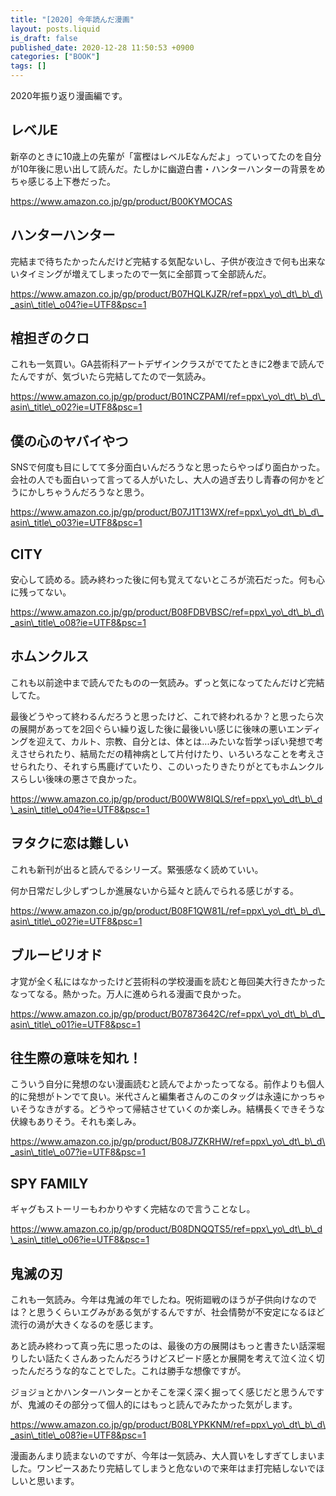 ```yaml
---
title: "[2020] 今年読んだ漫画"
layout: posts.liquid
is_draft: false
published_date: 2020-12-28 11:50:53 +0900
categories: ["BOOK"]
tags: []
---
```


2020年振り返り漫画編です。

## レベルE
新卒のときに10歳上の先輩が「富樫はレベルEなんだよ」っていってたのを自分が10年後に思い出して読んだ。たしかに幽遊白書・ハンターハンターの背景をめちゃ感じる上下巻だった。

https://www.amazon.co.jp/gp/product/B00KYMOCAS

## ハンターハンター
完結まで待ちたかったんだけど完結する気配ないし、子供が夜泣きで何も出来ないタイミングが増えてしまったので一気に全部買って全部読んだ。

https://www.amazon.co.jp/gp/product/B07HQLKJZR/ref=ppx\_yo\_dt\_b\_d\_asin\_title\_o04?ie=UTF8&psc=1

## 棺担ぎのクロ
これも一気買い。GA芸術科アートデザインクラスがでてたときに2巻まで読んでたんですが、気づいたら完結してたので一気読み。

https://www.amazon.co.jp/gp/product/B01NCZPAMI/ref=ppx\_yo\_dt\_b\_d\_asin\_title\_o02?ie=UTF8&psc=1

## 僕の心のヤバイやつ
SNSで何度も目にしてて多分面白いんだろうなと思ったらやっぱり面白かった。会社の人でも面白いって言ってる人がいたし、大人の過ぎ去りし青春の何かをどうにかしちゃうんだろうなと思う。

https://www.amazon.co.jp/gp/product/B07J1T13WX/ref=ppx\_yo\_dt\_b\_d\_asin\_title\_o03?ie=UTF8&psc=1

## CITY
安心して読める。読み終わった後に何も覚えてないところが流石だった。何も心に残ってない。

https://www.amazon.co.jp/gp/product/B08FDBVBSC/ref=ppx\_yo\_dt\_b\_d\_asin\_title\_o08?ie=UTF8&psc=1

## ホムンクルス
これも以前途中まで読んでたものの一気読み。ずっと気になってたんだけど完結してた。

最後どうやって終わるんだろうと思ったけど、これで終われるか？と思ったら次の展開があってを2回ぐらい繰り返した後に最後いい感じに後味の悪いエンディングを迎えて、カルト、宗教、自分とは、体とは...みたいな哲学っぽい発想で考えさせられたり、結局ただの精神病として片付けたり、いろいろなことを考えさせられたり、それすら馬鹿げていたり、このいったりきたりがとてもホムンクルスらしい後味の悪さで良かった。

https://www.amazon.co.jp/gp/product/B00WW8IQLS/ref=ppx\_yo\_dt\_b\_d\_asin\_title\_o04?ie=UTF8&psc=1

## ヲタクに恋は難しい
これも新刊が出ると読んでるシリーズ。緊張感なく読めていい。

何か日常だし少しずつしか進展ないから延々と読んでられる感じがする。

https://www.amazon.co.jp/gp/product/B08F1QW81L/ref=ppx\_yo\_dt\_b\_d\_asin\_title\_o02?ie=UTF8&psc=1

## ブルーピリオド
才覚が全く私にはなかったけど芸術科の学校漫画を読むと毎回美大行きたかったなってなる。熱かった。万人に進められる漫画で良かった。

https://www.amazon.co.jp/gp/product/B07873642C/ref=ppx\_yo\_dt\_b\_d\_asin\_title\_o01?ie=UTF8&psc=1

## 往生際の意味を知れ！
こういう自分に発想のない漫画読むと読んでよかったってなる。前作よりも個人的に発想がトンでて良い。米代さんと編集者さんのこのタッグは永遠にかっちゃいそうなきがする。どうやって帰結させていくのか楽しみ。結構長くできそうな伏線もありそう。それも楽しみ。

https://www.amazon.co.jp/gp/product/B08J7ZKRHW/ref=ppx\_yo\_dt\_b\_d\_asin\_title\_o07?ie=UTF8&psc=1

## SPY FAMILY
ギャグもストーリーもわかりやすく完結なので言うことなし。

https://www.amazon.co.jp/gp/product/B08DNQQTS5/ref=ppx\_yo\_dt\_b\_d\_asin\_title\_o06?ie=UTF8&psc=1

## 鬼滅の刃
これも一気読み。今年は鬼滅の年でしたね。呪術廻戦のほうが子供向けなのでは？と思うくらいエグみがある気がするんですが、社会情勢が不安定になるほど流行の渦が大きくなるのを感じます。

あと読み終わって真っ先に思ったのは、最後の方の展開はもっと書きたい話深堀りしたい話たくさんあったんだろうけどスピード感とか展開を考えて泣く泣く切ったんだろうな的なことでした。これは勝手な想像ですが。

ジョジョとかハンターハンターとかそこを深く深く掘ってく感じだと思うんですが、鬼滅のその部分って個人的にはもっと読んでみたかった気がします。

https://www.amazon.co.jp/gp/product/B08LYPKKNM/ref=ppx\_yo\_dt\_b\_d\_asin\_title\_o08?ie=UTF8&psc=1

漫画あんまり読まないのですが、今年は一気読み、大人買いをしすぎてしまいました。ワンピースあたり完結してしまうと危ないので来年はま打完結しないでほしいと思います。



